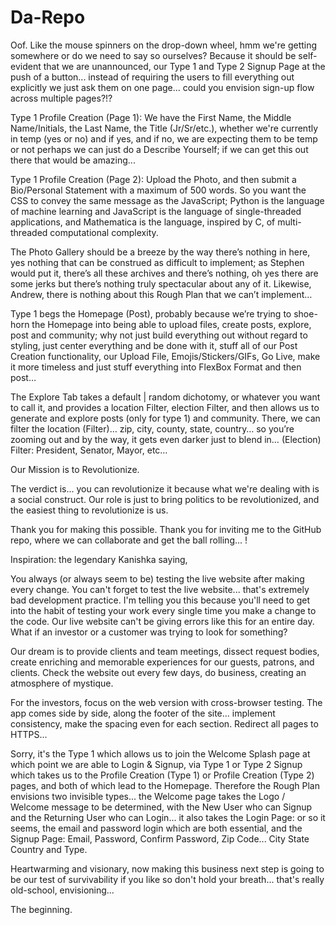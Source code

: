 # Da-Repo

Oof. Like the mouse spinners on the drop-down wheel, hmm we're getting somewhere or do we need to say so ourselves? Because it should be self-evident that we are unannounced, our Type 1 and Type 2 Signup Page at the push of a button... instead of requiring the users to fill everything out explicitly we just ask them on one page... could you envision sign-up flow across multiple pages?!?

Type 1 Profile Creation (Page 1): We have the First Name, the Middle Name/Initials, the Last Name, the Title (Jr/Sr/etc.), whether we're currently in temp (yes or no) and if yes, and if no, we are expecting them to be temp or not perhaps we can just do a Describe Yourself; if we can get this out there that would be amazing... 

Type 1 Profile Creation (Page 2): Upload the Photo, and then submit a Bio/Personal Statement with a maximum of 500 words. So you want the CSS to convey the same message as the JavaScript; Python is the language of machine learning and JavaScript is the language of single-threaded applications, and Mathematica is the language, inspired by C, of multi-threaded computational complexity.

The Photo Gallery should be a breeze by the way there’s nothing in here, yes nothing that can be construed as difficult to implement; as Stephen would put it, there’s all these archives and there’s nothing, oh yes there are some jerks but there’s nothing truly spectacular about any of it. Likewise, Andrew, there is nothing about this Rough Plan that we can’t implement… 

Type 1 begs the Homepage (Post), probably because we’re trying to shoe-horn the Homepage into being able to upload files, create posts, explore, post and community; why not just build everything out without regard to styling, just center everything and be done with it, stuff all of our Post Creation functionality, our Upload File, Emojis/Stickers/GIFs, Go Live, make it more timeless and just stuff everything into FlexBox Format and then post… 

The Explore Tab takes a default | random dichotomy, or whatever you want to call it, and provides a location Filter, election Filter, and then allows us to generate and explore posts (only for type 1) and community. There, we can filter the location (Filter)… zip, city, county, state, country… so you’re zooming out and by the way, it gets even darker just to blend in…
(Election) Filter: President, Senator, Mayor, etc…
 
Our Mission is to Revolutionize.

The verdict is... you can revolutionize it because what we're dealing with is a social construct. Our role is just to bring politics to be revolutionized, and the easiest thing to revolutionize is us. 

Thank you for making this possible. Thank you for inviting me to the GitHub repo, where we can collaborate and get the ball rolling... !


Inspiration: the legendary Kanishka saying, 

You always (or always seem to be) testing the live website after making every change. You can't forget to test the live website... that's extremely bad development practice. I'm telling you this because you'll need to get into the habit of testing your work every single time you make a change to the code. Our live website can't be giving errors like this for an entire day. What if an investor or a customer was trying to look for something? 

Our dream is to provide clients and team meetings, dissect request bodies, create enriching and memorable experiences for our guests, patrons, and clients. Check the website out every few days, do business, creating an atmosphere of mystique. 

For the investors, focus on the web version with cross-browser testing. The app comes side by side, along the footer of the site... implement consistency, make the spacing even for each section. Redirect all pages to HTTPS...

Sorry, it's the Type 1 which allows us to join the Welcome Splash page at which point we are able to Login & Signup, via Type 1 or Type 2 Signup which takes us to the Profile Creation (Type 1) or Profile Creation (Type 2) pages, and both of which lead to the Homepage. Therefore the Rough Plan envisions two invisible types... the Welcome page takes the Logo / Welcome message to be determined, with the New User who can Signup and the Returning User who can Login... it also takes the Login Page: or so it seems, the email and password login which are both essential, and the Signup Page: Email, Password, Confirm Password, Zip Code... City State Country and Type. 

Heartwarming and visionary, now making this business next step is going to be our test of survivability if you like so don't hold your breath... that's really old-school, envisioning...

The beginning.

